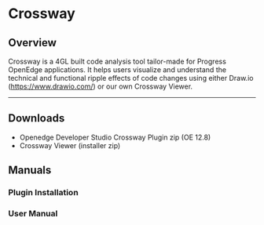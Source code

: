 # Crossway

## Overview
Crossway is a 4GL built code analysis tool tailor-made for Progress OpenEdge applications. It helps users visualize and understand the technical and functional ripple effects of code changes using either Draw.io (https://www.drawio.com/) or our own Crossway Viewer.

---

## Downloads
  - Openedge Developer Studio Crossway Plugin zip (OE 12.8)
  - Crossway Viewer (installer zip)

## Manuals

### Plugin Installation

### User Manual



